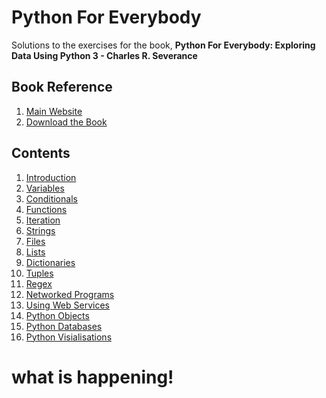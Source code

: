 # Python For Everybody
Solutions to the exercises for the book, **Python For Everybody: Exploring Data Using Python 3 - Charles R. Severance**

## Book Reference
1. [Main Website](https://www.py4e.com/)
2. [Download the Book](https://www.py4e.com/book)

## Contents
1. [Introduction](https://github.com/GrigorijSchleifer/PY4E/tree/main/Chapter%201%20-%20Introduction)
2. [Variables](https://github.com/GrigorijSchleifer/PythonForEverybody/tree/main/Chapter%202)
3. [Conditionals](https://github.com/GrigorijSchleifer/PythonForEverybody/tree/main/Chapter%203)
4. [Functions](https://github.com/GrigorijSchleifer/PythonForEverybody/tree/main/Chapter%204)
5. [Iteration](https://github.com/GrigorijSchleifer/PythonForEverybody/tree/main/Chapter%205)
6. [Strings](https://github.com/GrigorijSchleifer/PythonForEverybody/tree/main/Chapter%206)
7. [Files](https://github.com/GrigorijSchleifer/PythonForEverybody/tree/main/Chapter%207)
8. [Lists](https://github.com/GrigorijSchleifer/PythonForEverybody/tree/main/Chapter%208)
9. [Dictionaries](https://github.com/AdityaBagad/python-for-everybody/tree/master/9-Chapter)
10. [Tuples](https://github.com/AdityaBagad/python-for-everybody/tree/master/10-Chapter)
11. [Regex](https://github.com/AdityaBagad/python-for-everybody/tree/master/11-Chapter)
12. [Networked Programs]()
13. [Using Web Services]()
14. [Python Objects]()
15. [Python Databases]()
16. [Python Visialisations]()

# what is happening!
